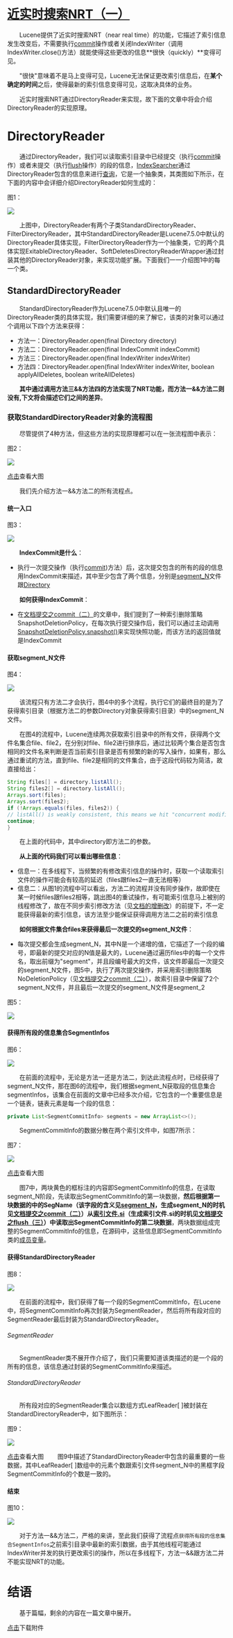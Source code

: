 # [近实时搜索NRT（一）](https://www.amazingkoala.com.cn/Lucene/Index/)

&emsp;&emsp;Lucene提供了近实时搜索NRT（near real time）的功能，它描述了索引信息发生改变后，不需要执行[commit](https://www.amazingkoala.com.cn/Lucene/Index/2019/0906/91.html)操作或者关闭IndexWriter（调用IndexWriter.close()方法）就能使得这些更改的信息**很快（quickly）**变得可见。

&emsp;&emsp;"很快"意味着不是马上变得可见，Lucene无法保证更改索引信息后，在**某个确定的时间**之后，使得最新的索引信息变得可见，这取决具体的业务。

&emsp;&emsp;近实时搜索NRT通过DirectoryReader来实现，故下面的文章中将会介绍DirectoryReader的实现原理。

# DirectoryReader

&emsp;&emsp;通过DirectoryReader，我们可以读取索引目录中已经提交（执行[commit](https://www.amazingkoala.com.cn/Lucene/Index/2019/0906/91.html)操作）或者未提交（执行[flush](https://www.amazingkoala.com.cn/Lucene/Index/2019/0716/74.html)操作）的段的信息，[IndexSearcher](https://www.amazingkoala.com.cn/Lucene/Search/2019/0820/86.html)通过DirectoryReader包含的信息来进行[查询](https://www.amazingkoala.com.cn/Lucene/Search/2019/0820/86.html)，它是一个抽象类，其类图如下所示，在下面的内容中会详细介绍DirectoryReader如何生成的：

图1：

<img src="近实时搜索NRT（一）-image/1.png">

&emsp;&emsp;上图中，DirectoryReader有两个子类StandardDirectoryReader、FilterDirectoryReader，其中StandardDirectoryReader是Lucene7.5.0中默认的DirectoryReader具体实现，FilterDirectoryReader作为一个抽象类，它的两个具体实现ExitableDirectoryReader、SoftDeletesDirectoryReaderWrapper通过封装其他的DirectoryReader对象，来实现功能扩展。下面我们一一介绍图1中的每一个类。

## StandardDirectoryReader

&emsp;&emsp;StandardDirectoryReader作为Lucene7.5.0中默认且唯一的DirectoryReader类的具体实现，我们需要详细的来了解它，该类的对象可以通过个调用以下四个方法来获得：

- 方法一：DirectoryReader.open(final Directory directory)
- 方法二：DirectoryReader.open(final IndexCommit indexCommit)
- 方法三：DirectoryReader.open(final IndexWriter indexWriter)
- 方法四：DirectoryReader.open(final IndexWriter indexWriter, boolean applyAllDeletes, boolean writeAllDeletes)

&emsp;&emsp;**其中通过调用方法三&&方法四的方法实现了NRT功能，而方法一&&方法二则没有,下文将会描述它们之间的差异**。


### 获取StandardDirectoryReader对象的流程图

&emsp;&emsp;尽管提供了4种方法，但这些方法的实现原理都可以在一张流程图中表示：

图2：

<img src="近实时搜索NRT（一）-image/2.png">

[点击]()查看大图

&emsp;&emsp;我们先介绍方法一&&方法二的所有流程点。

#### 统一入口

图3：

<img src="近实时搜索NRT（一）-image/3.png">

&emsp;&emsp;**IndexCommit是什么**：

- 执行一次提交操作（执行[commit](https://www.amazingkoala.com.cn/Lucene/Index/2019/0906/91.html))方法）后，这次提交包含的所有的段的信息用IndexCommit来描述，其中至少包含了两个信息，分别是[segment_N](https://www.amazingkoala.com.cn/Lucene/suoyinwenjian/2019/0610/65.html)文件跟[Directory](https://www.amazingkoala.com.cn/Lucene/Store/2019/0613/66.html)

&emsp;&emsp;**如何获得IndexCommit**：

- 在[文档提交之commit（二）](https://www.amazingkoala.com.cn/Lucene/Index/2019/0909/92.html)的文章中，我们提到了一种索引删除策略SnapshotDeletionPolicy，在每次执行提交操作后，我们可以通过主动调用[SnapshotDeletionPolicy.snapshot()](https://www.amazingkoala.com.cn/Lucene/Index/2019/0909/[SnapshotDeletionPolicy.java](https://github.com/LuXugang/Lucene-7.5.0/blob/master/solr-7.5.0/lucene/core/src/java/org/apache/lucene/index/SnapshotDeletionPolicy.java))来实现快照功能，而该方法的返回值就是IndexCommit

#### 获取segment_N文件

图4：

<img src="近实时搜索NRT（一）-image/4.png">

&emsp;&emsp;该流程只有方法二才会执行，图4中的多个流程，执行它们的最终目的是为了获得索引目录（根据方法二的参数Directory对象获得索引目录）中的segment_N文件。

&emsp;&emsp;在图4的流程中，Lucene连续两次获取索引目录中的所有文件，获得两个文件名集合file、file2，在分别对file、file2进行排序后，通过比较两个集合是否包含相同的文件名来判断是否当前索引目录是否有频繁的新的写入操作，如果有，那么通过重试的方法，直到file、file2是相同的文件集合，由于这段代码较为简洁，故直接给出：

```java
String files[] = directory.listAll();
String files2[] = directory.listAll();
Arrays.sort(files);
Arrays.sort(files2);
if (!Arrays.equals(files, files2)) {
// listAll() is weakly consistent, this means we hit "concurrent modification exception"
continue;
}
```

&emsp;&emsp;在上面的代码中，其中directory即方法二的参数。

&emsp;&emsp;**从上面的代码我们可以看出哪些信息**：

- 信息一：在多线程下，当频繁的有修改索引信息的操作时，获取一个读取索引文件的操作可能会有较高的延迟（files跟files2一直无法相等）
- 信息二：从图1的流程中可以看出，方法二的流程并没有同步操作，故即使在某一时候files跟files2相等，跳出图4的重试操作，有可能索引信息马上被别的线程修改了，故在不同步索引修改方法（见[文档的增删改](https://www.amazingkoala.com.cn/Lucene/Index/2019/0626/68.html)）的前提下，不一定能获得最新的索引信息，该方法至少能保证获得调用方法二之前的索引信息

&emsp;&emsp;**如何根据文件集合files来获得最后一次提交的segment_N文件**：

- 每次提交都会生成segment_N，其中N是一个递增的值，它描述了一个段的编号，即最新的提交对应的N值是最大的，Lucene通过遍历files中的每一个文件名，取出前缀为"segment"，并且段编号最大的文件，该文件即最后一次提交的segment_N文件，图5中，执行了两次提交操作，并采用索引删除策略NoDeletionPolicy（见[文档提交之commit（二）](https://www.amazingkoala.com.cn/Lucene/Index/2019/0909/92.html)），故索引目录中保留了2个segment_N文件，并且最后一次提交的segment_N文件是segment_2

图5：

<img src="近实时搜索NRT（一）-image/5.png">

#### 获得所有段的信息集合SegmentInfos

图6：

<img src="近实时搜索NRT（一）-image/6.png">

&emsp;&emsp;在前面的流程中，无论是方法一还是方法二，到达此流程点时，已经获得了segment_N文件，那在图6的流程中，我们根据segment_N获取段的信息集合segmentInfos，该集合在前面的文章中已经多次介绍，它包含的一个重要信息是一个链表，链表元素是每一个段的信息：

```java
private List<SegmentCommitInfo> segments = new ArrayList<>();
```

&emsp;&emsp;SegmentCommitInfo的数据分散在两个索引文件中，如图7所示：

图7：

<img src="近实时搜索NRT（一）-image/7.png">

[点击]()查看大图

&emsp;&emsp;图7中，两块黄色的框标注的内容即SegmentCommitInfo的信息，在读取segment_N阶段，先读取出SegmentCommitInfo的第一块数据，**然后根据第一块数据的中的SegName（该字段的含义见[segment_N](https://www.amazingkoala.com.cn/Lucene/suoyinwenjian/2019/0610/65.html)，生成segment_N的时机见[文档提交之commit（二）](https://www.amazingkoala.com.cn/Lucene/Index/2019/0909/92.html)）从[索引文件.si](https://www.amazingkoala.com.cn/Lucene/suoyinwenjian/2019/0605/63.html)（生成索引文件.si的时机见[文档提交之flush（三）](https://www.amazingkoala.com.cn/Lucene/Index/2019/0725/76.html)）中读取出SegmentCommitInfo的第二块数据**，两块数据组成完整的SegmentCommitInfo的信息，在源码中，这些信息即SegmentCommitInfo类的[成员变量](https://github.com/LuXugang/Lucene-7.5.0/blob/master/solr-7.5.0/lucene/core/src/java/org/apache/lucene/index/SegmentCommitInfo.java)。

#### 获得StandardDirectoryReader

图8：

<img src="近实时搜索NRT（一）-image/8.png">

&emsp;&emsp;在前面的流程中，我们获得了每一个段的SegmentCommitInfo，在Lucene中，将SegmentCommitInfo再次封装为SegmentReader，然后将所有段对应的SegmentReader最后封装为StandardDirectoryReader。

###### SegmentReader

&emsp;&emsp;SegmentReader类不展开作介绍了，我们只需要知道该类描述的是一个段的所有的信息，该信息通过封装的SegmentCommitInfo来描述。

###### StandardDirectoryReader

&emsp;&emsp;所有段对应的SegmentReader集合以数组方式LeafReader[ ]被封装在StandardDirectoryReader中，如下图所示：

图9：

<img src="近实时搜索NRT（一）-image/9.png">

[点击]()查看大图
&emsp;&emsp;图9中描述了StandardDirectoryReader中包含的最重要的一些数据，其中LeafReader[ ]数组中的元素个数跟索引文件segment_N中的黑框字段SegmentCommitInfo的个数是一致的。

#### 结束

图10：

<img src="近实时搜索NRT（一）-image/10.png">

&emsp;&emsp;对于方法一&&方法二，严格的来讲，至此我们获得了流程点`获得所有段的信息集合SegmentInfos`之前索引目录中最新的索引数据，由于其他线程可能通过IndexWriter并发的执行更改索引的操作，所以在多线程下，方法一&&跟方法二并不能实现NRT的功能。

# 结语

&emsp;&emsp;基于篇幅，剩余的内容在一篇文章中展开。

[点击](http://www.amazingkoala.com.cn/attachment/Lucene/Index/近实时搜索NRT/近实时搜索NRT（一）/近实时搜索NRT（一）.zip)下载附件












